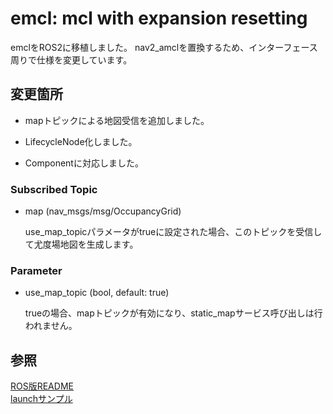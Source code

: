 # emcl: mcl with expansion resetting

emclをROS2に移植しました。
nav2_amclを置換するため、インターフェース周りで仕様を変更しています。

## 変更箇所

- mapトピックによる地図受信を追加しました。

- LifecycleNode化しました。

- Componentに対応しました。

### Subscribed Topic

- map (nav_msgs/msg/OccupancyGrid)

    use_map_topicパラメータがtrueに設定された場合、このトピックを受信して尤度場地図を生成します。

### Parameter

- use_map_topic (bool, default: true)

    trueの場合、mapトピックが有効になり、static_mapサービス呼び出しは行われません。

## 参照

[ROS版README](docs/ROS_README.md)<br>
[launchサンプル](docs/launch.md)
